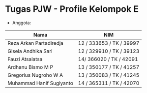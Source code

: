 # Tugas PJW - Profile Kelompok E

* Anggota:

Nama                     | NIM
------------------------ | ------------------------
Reza Arkan Partadiredja  | 12 / 333653 / TK / 39997
Gisela Andhika Sari      | 12 / 329910 / TK / 39123
Fauzi Atsalatsa	         | 14/ 366020 / TK / 42091
Ardhanu Bismo M P        | 13 / 350177 / TK / 41257
Gregorius Nugroho W A    | 13 / 350083 / TK / 41245
Muhammad Hanif Sugiyanto | 14 / 365311 / TK / 42070
